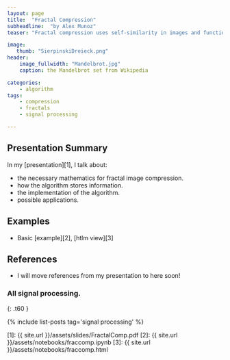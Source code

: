 ```yaml
---
layout: page
title:  "Fractal Compression"
subheadline:  "by Alex Munoz"
teaser: "Fractal compression uses self-similarity in images and functions to reduce the redundant content. This technique takes redundancies and stores them as affine transformations with a set of coordinates."

image:
   thumb: "SierpinskiDreieck.png"
header:
    image_fullwidth: "Mandelbrot.jpg"
    caption: the Mandelbrot set from Wikipedia

categories:
    - algorithm
tags:
    - compression
    - fractals
    - signal processing

---
```

<!-- Page Content Starts Here -->

## Presentation Summary
In my [presentation][1], I talk about:

  * the necessary mathematics for fractal image compression.
  * how the algorithm stores information.
  * the implementation of the algorithm.
  * possible applications.
  
## Examples
  * Basic [example][2], [htlm view][3]
 
## References
  * I will move references from my presentation to here soon!

### All signal processing.
{: .t60 }

{% include list-posts tag='signal processing' %}

[1]: {{ site.url }}/assets/slides/FractalComp.pdf
[2]: {{ site.url }}/assets/notebooks/fraccomp.ipynb
[3]: {{ site.url }}/assets/notebooks/fraccomp.html
